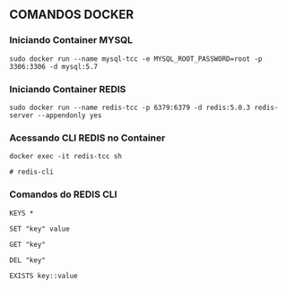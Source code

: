 
## COMANDOS DOCKER

### Iniciando Container MYSQL 

```
sudo docker run --name mysql-tcc -e MYSQL_ROOT_PASSWORD=root -p 3306:3306 -d mysql:5.7

```

### Iniciando Container REDIS

```
sudo docker run --name redis-tcc -p 6379:6379 -d redis:5.0.3 redis-server --appendonly yes
```


### Acessando CLI REDIS no Container

```
docker exec -it redis-tcc sh

# redis-cli

```

### Comandos do REDIS CLI

```
KEYS * 

SET "key" value

GET "key"

DEL "key"

EXISTS key::value

```
